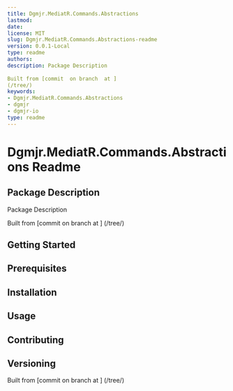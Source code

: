 ```yaml
---
title: Dgmjr.MediatR.Commands.Abstractions
lastmod:
date:
license: MIT
slug: Dgmjr.MediatR.Commands.Abstractions-readme
version: 0.0.1-Local
type: readme
authors:
description: Package Description
      
Built from [commit  on branch  at ]
(/tree/)
keywords:
- Dgmjr.MediatR.Commands.Abstractions
- dgmjr
- dgmjr-io
type: readme
---
```

# Dgmjr.MediatR.Commands.Abstractions Readme
## Package Description
Package Description
      
Built from [commit  on branch  at ]
(/tree/)
## Getting Started
## Prerequisites
## Installation
## Usage
## Contributing
## Versioning
Built from [commit  on branch  at ]
(/tree/)
